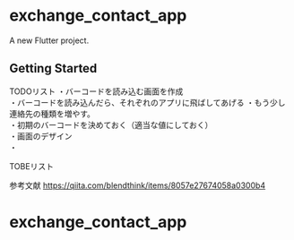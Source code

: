 # exchange_contact_app

A new Flutter project.

## Getting Started

TODOリスト
・バーコードを読み込む画面を作成  
・バーコードを読み込んだら、それぞれのアプリに飛ばしてあげる
・もう少し連絡先の種類を増やす。  
・初期のバーコードを決めておく（適当な値にしておく）  
・画面のデザイン  
・  

TOBEリスト

参考文献
https://qiita.com/blendthink/items/8057e27674058a0300b4

# exchange_contact_app
